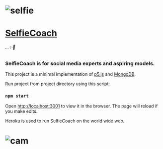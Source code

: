 # ![selfie]

# [SelfieCoach](https://selfiecoach.herokuapp.com/ "view on Heroku")

###### ...✨🤳

### SelfieCoach is for social media experts and aspiring models.

This project is a minimal implementation of [p5.js](https://p5js.org/) and [MongoDB](https://www.mongodb.com/).

Run project from project directory using this script:

### `npm start`

Open [http://localhost:3001](http://localhost:3001) to view it in the browser.
The page will reload if you make edits.<br />

Heroku is used to run SelfieCoach on the world wide web.

# ![cam]

[selfie]: https://imgur.com/YfbRIlx.png
[cam]: https://imgur.com/nAyKuuw.jpg
